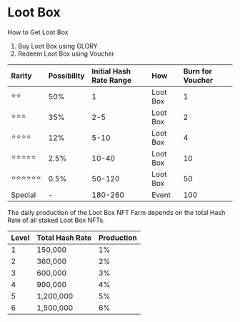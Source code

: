 # Loot Box

How to Get Loot Box

1. Buy Loot Box using GLORY
2. Redeem Loot Box using Voucher



| Rarity | Possibility  | Initial Hash Rate Range | How  | Burn for Voucher |
| :--- | :--- | :--- | :--- | :--- |
| ⭐⭐ | 50% | 1 | Loot Box | 1 |
| ⭐⭐⭐ | 35% | 2-5 | Loot Box | 2 |
| ⭐⭐⭐⭐ | 12% | 5-10 | Loot Box | 4 |
| ⭐⭐⭐⭐⭐ | 2.5% | 10-40 | Loot Box | 10 |
| ⭐⭐⭐⭐⭐⭐ | 0.5% | 50-120 | Loot Box | 50 |
| Special | - | 180-260 | Event | 100 |

The daily production of the Loot Box NFT Farm depends on the total Hash Rate of all staked Loot Box NFTs.

| Level | Total Hash Rate | Production |
| :--- | :--- | :--- |
| 1 | 150,000 | 1% |
| 2 | 360,000 | 2% |
| 3 | 600,000 | 3% |
| 4 | 900,000 | 4% |
| 5 | 1,200,000 | 5% |
| 6 | 1,500,000 | 6% |

